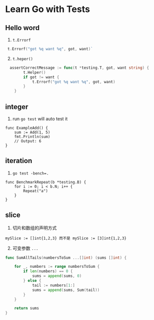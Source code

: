 # Learn Go with Tests

## Hello word

1. `t.Errorf`

```go
 t.Errorf("got %q want %q", got, want)`
```



2. `t.heper()`

```go
  assertCorrectMessage := func(t *testing.T, got, want string) {
        t.Helper()
        if got != want {
            t.Errorf("got %q want %q", got, want)
        }
    }
```


## integer
1. run `go test` will auto test it

```
func ExampleAdd() {
	sum := Add(1, 5)
	fmt.Println(sum)
	// Output: 6
}
```

## iteration
1. `go test -bench=.`

```
func BenchmarkRepeat(b *testing.B) {
    for i := 0; i < b.N; i++ {
        Repeat("a")
    }
}
```
## slice

1. 切片和数组的声明方式
```
mySlice := []int{1,2,3} 而不是 mySlice := [3]int{1,2,3}
```

2. 可变参数 `...`
```go
func SumAllTails(numbersToSum ...[]int) (sums []int) {

	for _, numbers := range numbersToSum {
		if len(numbers) == 0 {
			sums = append(sums, 0)
		} else {
			tail := numbers[1:]
			sums = append(sums, Sum(tail))
		}
	}

	return sums
}
```
